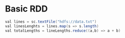 # Basic RDD

```java
val lines = sc.textFile("hdfs://data.txt")
val linesLenghts = lines.map(s => s.length)
val totalLengths = lineLengths.reduce((a,b) => a + b)
```

